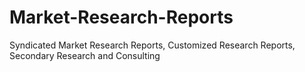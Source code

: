 # Market-Research-Reports
Syndicated Market Research Reports, Customized Research Reports, Secondary Research and Consulting
